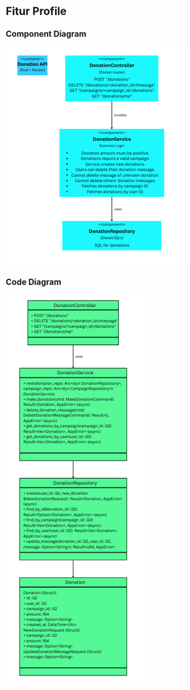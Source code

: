 # Fitur Profile

## Component Diagram
![alt text](img/ComponentDiagramTino.png)

## Code Diagram
![alt text](img/CodeDiagramTino.png)